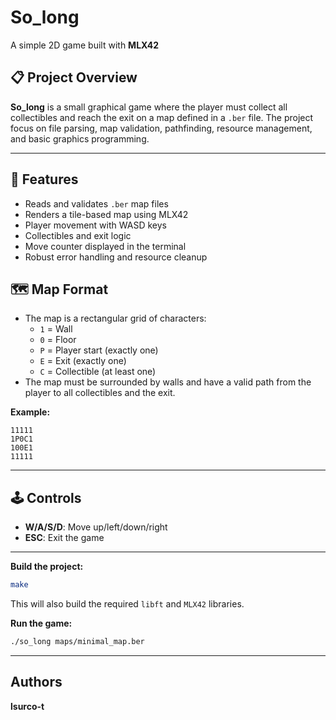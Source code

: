# So_long

A simple 2D game built with **MLX42**

## 📋 Project Overview

**So_long** is a small graphical game where the player must collect all collectibles and reach the exit on a map defined in a `.ber` file. The project focus on file parsing, map validation, pathfinding, resource management, and basic graphics programming.

---

## 🚀 Features

- Reads and validates `.ber` map files
- Renders a tile-based map using MLX42
- Player movement with WASD keys
- Collectibles and exit logic
- Move counter displayed in the terminal
- Robust error handling and resource cleanup

## 🗺️ Map Format

- The map is a rectangular grid of characters:
  - `1` = Wall
  - `0` = Floor
  - `P` = Player start (exactly one)
  - `E` = Exit (exactly one)
  - `C` = Collectible (at least one)
- The map must be surrounded by walls and have a valid path from the player to all collectibles and the exit.

**Example:**
```
11111
1P0C1
100E1
11111
```

---

## 🕹️ Controls

- **W/A/S/D**: Move up/left/down/right
- **ESC**: Exit the game

---

**Build the project:**
   ```sh
   make
   ```

   This will also build the required `libft` and `MLX42` libraries.

**Run the game:**
   ```sh
   ./so_long maps/minimal_map.ber
   ```

---

## Authors

**lsurco-t**
	